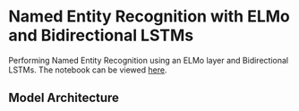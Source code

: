 # Named Entity Recognition with ELMo and Bidirectional LSTMs
Performing Named Entity Recognition using an ELMo layer and Bidirectional LSTMs. The notebook can be viewed [here](https://colab.research.google.com/drive/1Y2PpscubWynMJJVr8-GIyqFQ0Cmpe1wj?usp=sharing).

## Model Architecture
